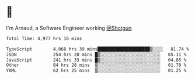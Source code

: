 # 👋

I'm Arnaud, a Software Engineer working [@Shotgun](https://shotgun.live).

<!--START_SECTION:waka-->

```txt
Total Time: 4,977 hrs 16 mins

TypeScript        4,068 hrs 39 mins████████████████████▒░░░░   81.74 %
JSON              254 hrs 20 mins █▒░░░░░░░░░░░░░░░░░░░░░░░   05.11 %
JavaScript        241 hrs 33 mins █▒░░░░░░░░░░░░░░░░░░░░░░░   04.85 %
Other             84 hrs 28 mins  ▒░░░░░░░░░░░░░░░░░░░░░░░░   01.70 %
YAML              62 hrs 25 mins  ▒░░░░░░░░░░░░░░░░░░░░░░░░   01.25 %
```

<!--END_SECTION:waka-->
